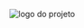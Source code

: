 ![logo do projeto]([https://drive.google.com/drive/folders/1qEyToga9zqTMIrRc_XE9Noobh65dPJ9X](https://drive.google.com/file/d/1RWjOurU3DFzYbhjJOeyzMSEw6_ORqm7P/view?usp=drive_link)https://drive.google.com/file/d/1RWjOurU3DFzYbhjJOeyzMSEw6_ORqm7P/view?usp=drive_link)
